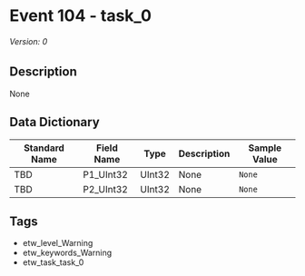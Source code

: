 # Event 104 - task_0
###### Version: 0

## Description
None

## Data Dictionary
|Standard Name|Field Name|Type|Description|Sample Value|
|---|---|---|---|---|
|TBD|P1_UInt32|UInt32|None|`None`|
|TBD|P2_UInt32|UInt32|None|`None`|

## Tags
* etw_level_Warning
* etw_keywords_Warning
* etw_task_task_0